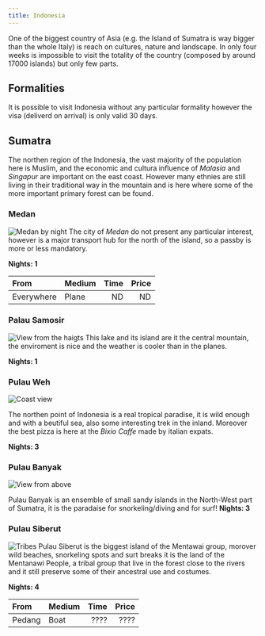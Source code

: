 ```yaml
---
title: Indonesia
---
```


One of the biggest country of Asia (e.g. the Island of Sumatra is way bigger than the whole Italy) is reach on cultures, nature and landscape.
In only four weeks is impossible to visit the totality of the country (composed by around 17000 islands) but only few parts. 

## Formalities
It is possible to visit Indonesia without any particular formality however the visa (deliverd on arrival) is only valid 30 days.

## Sumatra
The northen region of the Indonesia, the vast majority of the population here is Muslim, and the economic and cultura influence of _Malasia_ and _Singapur_ are important on the east coast. However many ethnies are still living in their traditional way in the mountain and is here where some of the more important primary forest can be found.

### Medan
![Medan by night](http://gotravelaz.com/wp-content/uploads/images/Medan.jpg)
The city of _Medan_ do not present any particular interest, however is a major transport hub for the north of the island, so a passby is more or less mandatory.

**Nights: 1**

| From | Medium | Time | Price |
| :--- | :----- | ---: | ----: |
| Everywhere | Plane | ND | ND |

### Palau Samosir
![View from the haigts](https://idannadi.files.wordpress.com/2017/05/img_6146.jpg)
This lake and its island are it the central mountain, the enviroment is nice and the weather is cooler than in the planes.

**Nights: 1**


### Pulau Weh
![Coast view](https://zaidzainal.files.wordpress.com/2013/03/photo2.jpg)

The northen point of Indonesia is a real tropical paradise, it is wild enough and with a beutiful sea, also some interesting trek in the inland.
Moreover the best pizza is here at the _Bixio Caffe_ made by italian expats.

**Nights: 3**

### Pulau Banyak
![View from above](https://cdns.klimg.com/dream.co.id/resized/630x440/news/2016/07/27/37343/keindahan-pulau-banyak-siap-menggoda-wisatawan-aceh-160727h_3x2.jpg)

Pulau Banyak is an ensemble of small sandy islands in the North-West part of Sumatra, it is the paradaise for snorkeling/diving and for surf!
**Nights: 3**

### Pulau Siberut
![Tribes](http://blog.gogonesia.com/wp-content/uploads/2015/08/siberut-Hanka-Kurczyna-x.jpg)
Pulau Siberut is the biggest island of the Mentawai group, morover wild beaches, snorkeling spots and surt breaks it is the land of the Mentanawi People, a tribal group that live in the forest close to the rivers and it still preserve some of their ancestral use and costumes.

**Nights: 4**

| From | Medium | Time | Price |
| :--- | :----- | ---: | ----: |
| Pedang | Boat | ???? | ???? |
